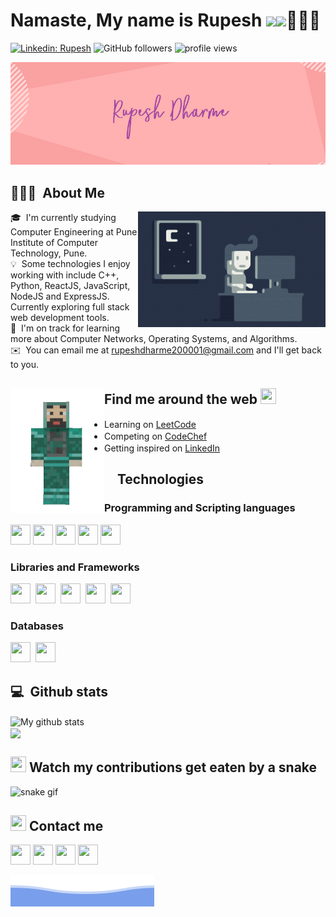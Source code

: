 # Namaste, My name is Rupesh <img src="https://user-images.githubusercontent.com/42378118/110234147-e3259600-7f4e-11eb-95be-0c4047144dea.gif" width="30"><img src="https://media4.giphy.com/media/259aIp7etgoXSNijRM/giphy.webp?cid=ecf05e47awgql5pl3x5dm6gt6mnhk0kma7pi0loegvt64s6d&rid=giphy.webp&ct=s" width=30>👨🏻‍💻

[![Linkedin: Rupesh](https://img.shields.io/badge/-Rupesh-blue?style=flat-square&logo=Linkedin&logoColor=white&link=https://www.linkedin.com/in/rupeshdharme/)](https://www.linkedin.com/in/rupeshdharme)
![GitHub followers](https://img.shields.io/github/followers/rupesh-dharme?label=Follow&style=social)
<img alt = "profile views" src="https://komarev.com/ghpvc/?username=rupesh-dharme&color=brightgreen">

<!-- ![Purple Gradient Geometric Technology Profile LinkedIn Banner  (1)](https://user-images.githubusercontent.com/61904667/146429293-82261303-fec5-4828-aeba-047883c76f02.png) -->

![Purple Gradient Geometric Technology Profile LinkedIn Banner  (1)](images/name.png)

## 👨🏻‍💻 &nbsp;About Me

<img alt="Night Coding" src="https://raw.githubusercontent.com/AVS1508/AVS1508/master/assets/Night-Coding.gif" align="right"/>

🎓 &nbsp;I'm currently studying Computer Engineering at Pune Institute of Computer Technology, Pune.\
💡 &nbsp;Some technologies I enjoy working with include C++, Python, ReactJS, JavaScript, NodeJS and ExpressJS. Currently exploring full stack web development tools.\
🌱 &nbsp;I'm on track for learning more about Computer Networks, Operating Systems, and Algorithms.\
✉️ &nbsp;You can email me at rupeshdharme200001@gmail.com and I'll get back to you.

## Find me around the web <img height="25" width="25" src="https://img.icons8.com/dotty/2x/running.png" /> <a href="https://www.linkedin.com/in/rupeshdharme/"><img align="left" width="150"  src="images/minecraft-man.gif"></a>

<!-- <a href="https://www.linkedin.com/in/rupeshdharme/"><img align="left" width="150" height="146" src="https://github.com/M0nica/M0nica/blob/main/octomonica/m0nica-octocat-rotating.gif?raw=true"></a> -->

- Learning on <a href="https://leetcode.com/rupesh_dharme/">LeetCode</a> <img src="https://img.icons8.com/external-tal-revivo-color-tal-revivo/2x/external-level-up-your-coding-skills-and-quickly-land-a-job-logo-color-tal-revivo.png" height="16" width="16">
- Competing on <a href="https://www.codechef.com/users/rupesh_dharme">CodeChef</a> <img src="https://img.icons8.com/color/2x/codechef.png" height="16" width="16">
- Getting inspired on <a href="https://www.linkedin.com/in/rupeshdharme/">LinkedIn</a> <img height="16" width="16" src="https://img.icons8.com/fluency/2x/linkedin.png" />


## <img src="https://img.icons8.com/external-flatarticons-blue-flatarticons/2x/external-gear-design-thinking-flatarticons-blue-flatarticons.png" height="16" width="16"> Technologies

### Programming and Scripting languages

<p>
  <!-- <img src="https://img.shields.io/badge/Python-3776AB?style=for-the-badge&logo=python&logoColor=white" />
  <img src="https://img.shields.io/badge/C%2B%2B-00599C?style=for-the-badge&logo=c%2B%2B&logoColor=white" />
  <img src="https://img.shields.io/badge/HTML5-E34F26?style=for-the-badge&logo=html5&logoColor=white" />
  <img src="https://img.shields.io/badge/CSS3-1572B6?style=for-the-badge&logo=css3&logoColor=white" />
  <img src="https://img.shields.io/badge/JavaScript-323330?style=for-the-badge&logo=javascript&logoColor=F7DF1E" />
  <img src="https://img.shields.io/badge/json-5E5C5C?style=for-the-badge&logo=json&logoColor=white" /> -->
  <img height="32" width="32" src="https://img.icons8.com/color/2x/python.png" />
  <img height="32" width="32" src="https://img.icons8.com/color/2x/c-plus-plus-logo.png" />
  <img height="32" width="32" src="https://img.icons8.com/color/2x/html-5.png" />
  <img height="32" width="32" src="https://img.icons8.com/color/2x/css3.png" />
  <img height="32" width="32" src="https://img.icons8.com/color/2x/javascript.png" />
</p>

### Libraries and Frameworks

<p>
<img height="32" width="32" src="https://img.icons8.com/color/2x/nodejs.png" />&nbsp;
<img height="32" width="32" src="https://img.icons8.com/office/2x/react.png" />&nbsp;
<img height="32" width="32" src="https://img.icons8.com/color/2x/bootstrap.png" />&nbsp;
<img height="32" width="32" src="https://img.icons8.com/external-tal-revivo-shadow-tal-revivo/2x/external-jquery-is-a-javascript-library-designed-to-simplify-html-logo-shadow-tal-revivo.png" />&nbsp;
<img height="32" width="32" src="https://img.icons8.com/color/2x/django.png" />
  <!-- <img src="https://img.shields.io/badge/React_Native-20232A?style=for-the-badge&logo=react&logoColor=61DAFB" /> -->
  <!-- <img src="https://img.shields.io/badge/Node.js-339933?style=for-the-badge&logo=nodedotjs&logoColor=white" /> -->
  <!-- <img src="https://img.shields.io/badge/.NET-512BD4?style=for-the-badge&logo=dotnet&logoColor=white" /> -->
  <!-- <img src="https://img.shields.io/badge/React-20232A?style=for-the-badge&logo=react&logoColor=61DAFB" /> -->
  <!-- <img src="https://img.shields.io/badge/Svelte-4A4A55?style=for-the-badge&logo=svelte&logoColor=FF3E00" />
  <img src="https://img.shields.io/badge/Vue.js-35495E?style=for-the-badge&logo=vuedotjs&logoColor=4FC08D" />
  <img src="https://img.shields.io/badge/Angular-DD0031?style=for-the-badge&logo=angular&logoColor=white" />
  <img src="https://img.shields.io/badge/AngularJS-E23237?style=for-the-badge&logo=angularjs&logoColor=white" /> -->
  <!-- <img src="https://img.shields.io/badge/Bootstrap-563D7C?style=for-the-badge&logo=bootstrap&logoColor=white" /> -->
  <!-- <img src="https://img.shields.io/badge/Tailwind_CSS-38B2AC?style=for-the-badge&logo=tailwind-css&logoColor=white" /> -->
  <!-- <img src="https://img.shields.io/badge/jQuery-0769AD?style=for-the-badge&logo=jquery&logoColor=white" />
  <img src="https://img.shields.io/badge/Django-092E20?style=for-the-badge&logo=django&logoColor=white" /> -->
  <!-- <img src="https://img.shields.io/badge/Ruby_on_Rails-CC0000?style=for-the-badge&logo=ruby-on-rails&logoColor=white" />
  <img src="https://img.shields.io/badge/Laravel-FF2D20?style=for-the-badge&logo=laravel&logoColor=white" />
  <img src="https://img.shields.io/badge/Flask-000000?style=for-the-badge&logo=flask&logoColor=white" />
  <img src="https://img.shields.io/badge/nuxt.js-00C58E?style=for-the-badge&logo=nuxtdotjs&logoColor=white" />
  <img src="https://img.shields.io/badge/next.js-000000?style=for-the-badge&logo=nextdotjs&logoColor=white" />
</p> -->

### Databases

<p>
<img height="32" width="32" src="https://img.icons8.com/color/2x/mysql-logo.png" />&nbsp;
<img height="32" width="32" src="https://img.icons8.com/external-tal-revivo-shadow-tal-revivo/2x/external-mongodb-a-cross-platform-document-oriented-database-program-logo-shadow-tal-revivo.png" />
  <!-- <img src="https://img.shields.io/badge/MySQL-00000F?style=for-the-badge&logo=mysql&logoColor=white" /> -->
  <!-- <img src="https://img.shields.io/badge/PostgreSQL-316192?style=for-the-badge&logo=postgresql&logoColor=white" /> -->
  <!-- <img src="https://img.shields.io/badge/MongoDB-4EA94B?style=for-the-badge&logo=mongodb&logoColor=white" /> -->
  <!-- <img src="https://img.shields.io/badge/SQLite-07405E?style=for-the-badge&logo=sqlite&logoColor=white" /> -->
</p>

## 💻 &nbsp;Github stats

<img align="center" src="https://github-readme-stats.vercel.app/api?username=rupesh-dharme&show_icons=true&include_all_commits=true&theme=cobalt&hide_border=true" alt="My github stats" />

<br>

<img align="center" src="https://github-readme-stats.vercel.app/api/top-langs/?username=rupesh-dharme&langs_count=6&hide=jupyter%20notebook&layout=compact&theme=cobalt&hide_border=true" />

## <img height="25" width="25" src="https://img.icons8.com/color/2x/snake.png" /> Watch my contributions get eaten by a snake

<!-- ![snake gif](https://github.com/rupesh-dharme/Actions/blob/output/github-contribution-grid-snake.svg) -->

![snake gif](https://github.com/rupesh-dharme/rupesh-dharme/blob/output/github-contribution-grid-snake.svg)

## <img height="25" width="25" src="https://img.icons8.com/external-justicon-flat-justicon/2x/external-hand-shake-woman-day-justicon-flat-justicon.png" /> Contact me

[<img height="32" width="32" src="https://img.icons8.com/ios-filled/2x/github.png" />](https://github.com/rupesh-dharme)
[<img height="32" width="32" src="https://img.icons8.com/color/2x/facebook-new.png" />](https://www.facebook.com/rupesh.dharme.33/)
[<img height="32" width="32" src="https://img.icons8.com/color/2x/instagram-new.png" />](https://www.instagram.com/rupesh_dharme/)
[<img height="32" width="32" src="https://img.icons8.com/fluency/2x/linkedin.png" />](https://www.linkedin.com/in/rupeshdharme)

<!-- <p align="center">Made with ❤️ by Rupesh Dharme </p> -->
<p align="center">
</p>

![Bottom](images/bottom_header.svg)
